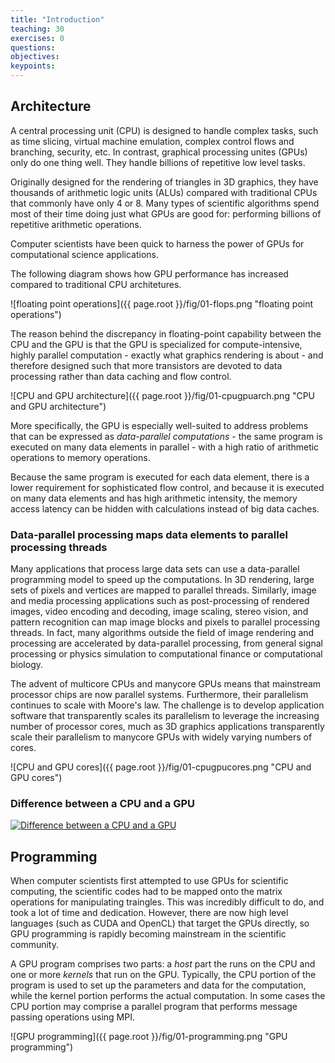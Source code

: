 ```yaml
---
title: "Introduction"
teaching: 30
exercises: 0
questions:
objectives:
keypoints:
---
```

## Architecture

A central processing unit (CPU) is designed to handle complex tasks, such as time slicing, virtual machine emulation, complex control flows and 
branching, security, etc. In contrast, graphical processing unites (GPUs) only do one thing well. They handle billions of repetitive low level tasks. 

Originally designed for the rendering of triangles in 3D graphics, they have thousands of arithmetic logic units (ALUs) compared with traditional 
CPUs that commonly have only 4 or 8. Many types of scientific algorithms spend most of their time doing just what GPUs are good for: performing 
billions of repetitive arithmetic operations. 

Computer scientists have been quick to harness the power of GPUs for computational science applications.

The following diagram shows how GPU performance has increased compared to traditional CPU architetures.

![floating point operations]({{ page.root }}/fig/01-flops.png "floating point operations")

The reason behind the discrepancy in floating-point capability between the CPU and the GPU is that the GPU is specialized for compute-intensive, 
highly parallel computation - exactly what graphics rendering is about - and therefore designed such that more transistors are devoted to data 
processing rather than data caching and flow control.

![CPU and GPU architecture]({{ page.root }}/fig/01-cpugpuarch.png "CPU and GPU architecture")

More specifically, the GPU is especially well-suited to address problems that can be expressed as *data-parallel computations* - the same program is 
executed on many data elements in parallel - with a high ratio of arithmetic operations to memory operations.

Because the same program is executed for each data element, there is a lower requirement for sophisticated flow control, and because it is executed 
on many data elements and has high arithmetic intensity, the memory access latency can be hidden with calculations instead of big data caches.

### Data-parallel processing maps data elements to parallel processing threads

Many applications that process large data sets can use a data-parallel programming model to speed up the computations. In 3D rendering, large 
sets of pixels and vertices are mapped to parallel threads. Similarly, image and media processing applications such as post-processing of 
rendered images, video encoding and decoding, image scaling, stereo vision, and pattern recognition can map image blocks and pixels to 
parallel processing threads. In fact, many algorithms outside the field of image rendering and processing are accelerated by data-parallel 
processing, from general signal processing or physics simulation to computational finance or computational biology.

The advent of multicore CPUs and manycore GPUs means that mainstream processor chips are now parallel systems. Furthermore, their 
parallelism continues to scale with Moore's law. The challenge is to develop application software that transparently scales its 
parallelism to leverage the increasing number of processor cores, much as 3D graphics applications transparently scale their 
parallelism to manycore GPUs with widely varying numbers of cores.

![CPU and GPU cores]({{ page.root }}/fig/01-cpugpucores.png "CPU and GPU cores")

### Difference between a CPU and a GPU

[![Difference between a CPU and a GPU](https://img.youtube.com/vi/-P28LKWTzrI/0.jpg)](https://www.youtube.com/watch?v=-P28LKWTzrI)

## Programming

When computer scientists first attempted to use GPUs for scientific computing, the scientific codes had to be mapped onto the matrix operations for 
manipulating traingles. This was incredibly difficult to do, and took a lot of time and dedication. However, there are now high level languages 
(such as CUDA and OpenCL) that target the GPUs directly, so GPU programming is rapidly becoming mainstream in the scientific community.

A GPU program comprises two parts: a *host* part the runs on the CPU and one or more *kernels* that run on the GPU. Typically, the CPU portion of 
the program is used to set up the parameters and data for the computation, while the kernel portion performs the actual computation. In some 
cases the CPU portion may comprise a parallel program that performs message passing operations using MPI.

![GPU programming]({{ page.root }}/fig/01-programming.png "GPU programming")

